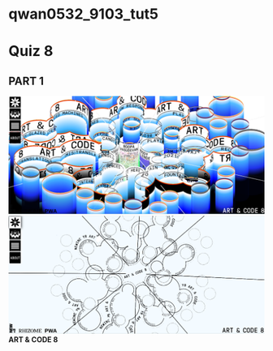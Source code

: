 # qwan0532_9103_tut5

# Quiz 8
## PART 1

![ART & CODE 8](/assets/part%201.1.png "imaging technique I found.")
![ART & CODE 8](/assets/part%201.2.png "imaging technique I found.")
**ART & CODE 8**